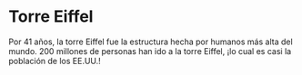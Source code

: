 # Torre Eiffel

Por 41 años, la torre Eiffel fue la estructura hecha por humanos más alta del
mundo. 200 millones de personas han ido a la torre Eiffel, ¡lo cual es casi la
población de los EE.UU.!
